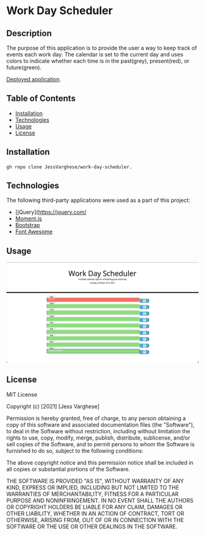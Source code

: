 # Work Day Scheduler

## Description

The purpose of this application is to provide the user a way to keep track of events each work day. The calendar is set to the current day and uses colors to indicate whether each time is in the past(grey), present(red), or future(green).


[Deployed application](https://jessvarghese.github.io/work-day-scheduler/).

## Table of Contents

* [Installation](#Installation)
* [Technologies](#)
* [Usage](#usage)
* [License](#license)



## Installation

```
gh repo clone JessVarghese/work-day-scheduler.

```


## Technologies

The following third-party applications were used as a part of this project:

* [jQuery](https://jquery.com/
* [Moment.js](https://momentjs.com/docs/)
* [Bootstrap](https://getbootstrap.com/)
* [Font Awesome](https://fontawesome.com/)


## Usage


![visuals](https://github.com/JessVarghese/work-day-scheduler/blob/main/worday_scheduler_image.png)


## License

MIT License

Copyright (c) [2021] [Jess Varghese]

Permission is hereby granted, free of charge, to any person obtaining a copy
of this software and associated documentation files (the "Software"), to deal
in the Software without restriction, including without limitation the rights
to use, copy, modify, merge, publish, distribute, sublicense, and/or sell
copies of the Software, and to permit persons to whom the Software is
furnished to do so, subject to the following conditions:

The above copyright notice and this permission notice shall be included in all
copies or substantial portions of the Software.

THE SOFTWARE IS PROVIDED "AS IS", WITHOUT WARRANTY OF ANY KIND, EXPRESS OR
IMPLIED, INCLUDING BUT NOT LIMITED TO THE WARRANTIES OF MERCHANTABILITY,
FITNESS FOR A PARTICULAR PURPOSE AND NONINFRINGEMENT. IN NO EVENT SHALL THE
AUTHORS OR COPYRIGHT HOLDERS BE LIABLE FOR ANY CLAIM, DAMAGES OR OTHER
LIABILITY, WHETHER IN AN ACTION OF CONTRACT, TORT OR OTHERWISE, ARISING FROM,
OUT OF OR IN CONNECTION WITH THE SOFTWARE OR THE USE OR OTHER DEALINGS IN THE
SOFTWARE.


